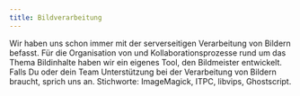 ```yaml
---
title: Bildverarbeitung
---
```

Wir haben uns schon immer mit der serverseitigen Verarbeitung von Bildern befasst. Für die Organisation von und Kollaborationsprozesse rund um das Thema Bildinhalte haben wir ein eigenes Tool, den Bildmeister entwickelt. Falls Du oder dein Team Unterstützung bei der Verarbeitung von Bildern braucht, sprich uns an. Stichworte: ImageMagick, ITPC, libvips, Ghostscript.

